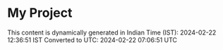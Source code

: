 # My Project

This content is dynamically generated in Indian Time (IST): 2024-02-22 12:36:51 IST
Converted to UTC: 2024-02-22 07:06:51 UTC

